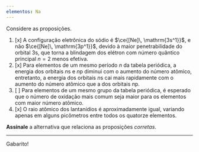 ```yaml
---
elementos: Na
---
```


Considere as proposições.

1. [x] A configuração eletrônica do sódio é $\ce{[Ne]\, \mathrm{3s^1}}$, e não $\ce{[Ne]\, \mathrm{3p^1}}$, devido à maior penetrabilidade do orbital $\mathrm{3s}$, que torna a blindagem dos elétron com número quântico principal $n = 2$ menos efetiva.
2. [x] Para elementos de um mesmo período $n$ da tabela periódica, a energia dos orbitais $n\mathrm{s}$ e $n\mathrm{p}$ diminui com o aumento do número atômico, entretanto, a energia dos orbitais $n\mathrm{s}$ cai mais rapidamente com o aumento do número atômico que a dos orbitais $n\mathrm{p}$.
3. [ ] Para elementos de um mesmo grupo da tabela periódica, é esperado que o número de oxidação mais comum seja maior para os elementos com maior número atômico.
4. [x] O raio atômico dos lantanídios é aproximadamente igual, variando apenas em alguns picômetros entre todos os quatorze elementos.

**Assinale** a alternativa que relaciona as proposições *corretas*.

---

Gabarito!
